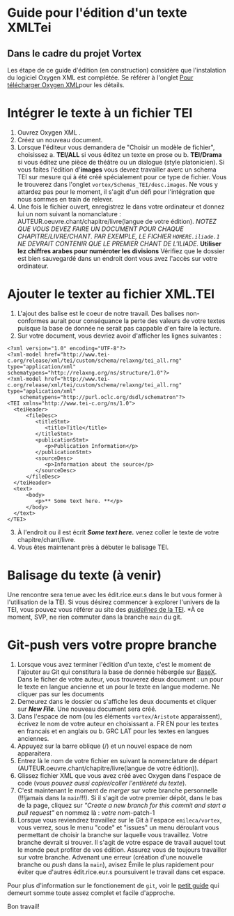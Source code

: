 # Guide pour l'édition d'un texte XMLTei 
## Dans le cadre du projet Vortex

Les étape de ce guide d'édition (en construction) considère que l'instalation du logiciel Oxygen XML est complétée. Se référer à l'onglet [Pour télécharger Oxygen XML](https://github.com/emileca/vortex/blob/main/T%C3%A9l%C3%A9charger%20Oxygen%20XML%20Editor.md)pour les détails.

# Intégrer le texte à un fichier TEI
1. Ouvrez Oxygen XML .
2. Créez un nouveau document.
3. Lorsque l'éditeur vous demandera de "Choisir un modèle de fichier", choisissez a. **TEI/ALL** si vous éditez un texte en prose ou b. **TEI/Drama** si vous éditez une pièce de théâtre ou un dialogue (style platonicien). Si vous faites l'édition d'**images** vous devrez travailler averc un schema TEI sur mesure qui à été créé spécialement pour ce type de fichier. Vous le trouverez dans l'onglet `vortex/Schemas_TEI/desc.images`. Ne vous y attardez pas pour le moment, il s'agit d'un défi pour l'intégration que nous sommes en train de relever.
4. Une fois le fichier ouvert, enregistrez le dans votre ordinateur et donnez lui un nom suivant la nomanclature : AUTEUR.oeuvre.chant/chapitre/livre(langue de votre édition). *NOTEZ QUE VOUS DEVEZ FAIRE UN DOCUMENT POUR CHAQUE CHAPITRE/LIVRE/CHANT. PAR EXEMPLE, LE FICHIER `HOMERE.iliade.1` NE DEVRAIT CONTENIR QUE LE PREMIER CHANT DE L'ILIADE.* **Utiliser lez chiffres arabes pour numéroter les divisions**
Vérifiez que le dossier est bien sauvegardé dans un endroit dont vous avez l'accès sur votre ordinateur.

# Ajouter le texter au fichier XML.TEI
1. L'ajout des balise est le coeur de notre travail. Des balises non-conformes aurait pour conséquance la perte des valeurs de votre textes puisque la base de donnée ne serait pas cappable d'en faire la lecture.
2. Sur votre document, vous devriez avoir d'afficher les lignes suivantes : 
``` 
<?xml version="1.0" encoding="UTF-8"?>
<?xml-model href="http://www.tei-c.org/release/xml/tei/custom/schema/relaxng/tei_all.rng" type="application/xml" schematypens="http://relaxng.org/ns/structure/1.0"?>
<?xml-model href="http://www.tei-c.org/release/xml/tei/custom/schema/relaxng/tei_all.rng" type="application/xml"
	schematypens="http://purl.oclc.org/dsdl/schematron"?>
<TEI xmlns="http://www.tei-c.org/ns/1.0">
  <teiHeader>
      <fileDesc>
         <titleStmt>
            <title>Title</title>
         </titleStmt>
         <publicationStmt>
            <p>Publication Information</p>
         </publicationStmt>
         <sourceDesc>
            <p>Information about the source</p>
         </sourceDesc>
      </fileDesc>
  </teiHeader>
  <text>
      <body>
         <p>** Some text here. **</p>
      </body>
  </text>
</TEI> 
```
3. À l'endroit ou il est écrit ***Some text here.*** venez coller le texte de votre chapitre/chant/livre.
4. Vous êtes maintenant près à débuter le balisage TEI.

# Balisage du texte (à venir)
Une rencontre sera tenue avec les édit.rice.eur.s dans le but vous former à l'utilisation de la TEI. Si vous désirez commencer à explorer l'univers de la TEI, vous pouvez vous référer au site des [*guidelines* de la TEI](https://tei-c.org/release/doc/tei-p5-doc/en/html/index.html). *À ce moment, SVP, ne rien commuter dans la branche `main` du git.

# Git-push vers votre propre branche
1. Lorsque vous avez terminer l'édition d'un texte, c'est le moment de l'ajouter au Git qui constitura la base de donnée hébergée sur [BaseX](https://basex.org/). Dans le ficher de votre auteur, vous trouverez deux document : un pour le texte en langue ancienne et un pour le texte en langue moderne. Ne cliquer pas sur les documents
2. Demeurez dans le dossier ou s'affiche les deux documents et cliquer sur ***New File***. Une nouveau document sera créé.
3. Dans l'espace de nom (ou les éléments `vortex/Aristote` apparaissent), écrivez le nom de votre auteur en choisissant a. FR EN pour les textes en francais et en anglais ou b. GRC LAT pour les textes en langues anciennes.
4. Appuyez sur la barre oblique (/) et un nouvel espace de nom apparaitera.
5. Entrez là le nom de votre fichier en suivant la nomenclature de départ (AUTEUR.oeuvre.chant/chapitre/livre(langue de votre édition)).
6. Glissez fichier XML que vous avez créé avec Oxygen dans l'espace de code (*vous pouvez aussi copier/coller l'entièreté du texte*).
7. C'est maintenant le moment de *merger* sur votre branche personnelle (!!!jamais dans la `main`!!!). Si il s'agit de votre premier dépôt, dans le bas de la page, cliquez sur *"Create a new branch for this commit and start a pull request"* en nommez là : *votre nom*-patch-1
8. Lorsque vous reviendrez travaillez sur le Git à l'espace `emileca/vortex`, vous verrez, sous le menu "code" et "issues" un menu déroulant vous permettant de choisir la branche sur laquelle vous travaillez. Votre branche devrait si trouver. Il s'agit de votre espace de travail auquel tout le monde peut profiter de vos édition. Assurez vous de toujours travailler sur votre branche. Advenant une erreur (création d'une nouvelle branche ou *push* dans la `main`), avisez Émile le plus rapidement pour éviter que d'autres édit.rice.eur.s poursuivent le travail dans cet espace.

Pour plus d'information sur le fonctionement de `git`, voir le [petit guide](https://rogerdudler.github.io/git-guide/index.fr.html) qui demeurt somme toute assez complet et facile d'approche.

Bon travail!

